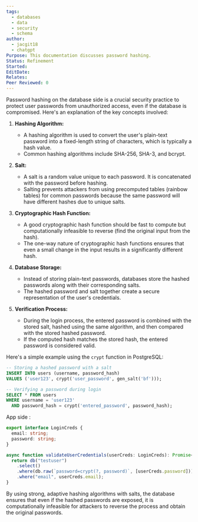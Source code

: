 ```yaml
---
tags:
  - databases
  - data
  - security
  - schema
author:
  - jacgit18
  - chatgpt
Purpose: This documentation discusses password hashing.
Status: Refinement
Started: 
EditDate: 
Relates: 
Peer Reviewed: 0
---
```

Password hashing on the database side is a crucial security practice to protect user passwords from unauthorized access, even if the database is compromised. Here's an explanation of the key concepts involved:

1. **Hashing Algorithm:**
   - A hashing algorithm is used to convert the user's plain-text password into a fixed-length string of characters, which is typically a hash value.
   - Common hashing algorithms include SHA-256, SHA-3, and bcrypt.

2. **Salt:**
   - A salt is a random value unique to each password. It is concatenated with the password before hashing.
   - Salting prevents attackers from using precomputed tables (rainbow tables) for common passwords because the same password will have different hashes due to unique salts.

3. **Cryptographic Hash Function:**
   - A good cryptographic hash function should be fast to compute but computationally infeasible to reverse (find the original input from the hash).
   - The one-way nature of cryptographic hash functions ensures that even a small change in the input results in a significantly different hash.

4. **Database Storage:**
   - Instead of storing plain-text passwords, databases store the hashed passwords along with their corresponding salts.
   - The hashed password and salt together create a secure representation of the user's credentials.

5. **Verification Process:**
   - During the login process, the entered password is combined with the stored salt, hashed using the same algorithm, and then compared with the stored hashed password.
   - If the computed hash matches the stored hash, the entered password is considered valid.

Here's a simple example using the `crypt` function in PostgreSQL:

```sql
-- Storing a hashed password with a salt
INSERT INTO users (username, password_hash)
VALUES ('user123', crypt('user_password', gen_salt('bf')));

-- Verifying a password during login
SELECT * FROM users
WHERE username = 'user123'
  AND password_hash = crypt('entered_password', password_hash);
```

App side :


```typescript
export interface LoginCreds {
  email: string;
  password: string;
}

async function validateUserCredentials(userCreds: LoginCreds): Promise<any> {
  return db("testuser")
    .select()
    .where(db.raw(`password=crypt(?, password)`, [userCreds.password]))
    .where("email", userCreds.email);
}
```


By using strong, adaptive hashing algorithms with salts, the database ensures that even if the hashed passwords are exposed, it is computationally infeasible for attackers to reverse the process and obtain the original passwords.